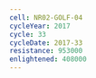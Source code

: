 ```yaml
---
cell: NR02-GOLF-04
cycleYear: 2017
cycle: 33
cycleDate: 2017-33
resistance: 953000
enlightened: 408000
---
```

